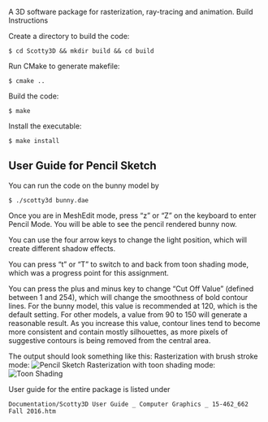 ﻿A 3D software package for rasterization, ray-tracing and animation. Build Instructions

Create a directory to build the code:

	$ cd Scotty3D && mkdir build && cd build

Run CMake to generate makefile:

	$ cmake ..

Build the code:

	$ make

Install the executable:

	$ make install

## User Guide for Pencil Sketch

You can run the code on the bunny model by

	$ ./scotty3d bunny.dae

Once you are in MeshEdit mode, press “z” or “Z” on the keyboard to enter Pencil Mode. You will be able to see the pencil rendered bunny now.

You can use the four arrow keys to change the light position, which will create different shadow effects.

You can press “t” or “T” to switch to and back from toon shading mode, which was a progress point for this assignment.

You can press the plus and minus key to change “Cut Off Value” (defined between 1 and 254), which will change the smoothness of bold contour lines. For the bunny model, this value is recommended at 120, which is the default setting. For other models, a value from 90 to 150 will generate a reasonable result. As you increase this value, contour lines tend to become more consistent and contain mostly silhouettes, as more pixels of suggestive contours is being removed from the central area.

The output should look something like this:
Rasterization with brush stroke mode:
![Pencil Sketch](Documentation/images/pencil_sketch.png?raw=true)
Rasterization with toon shading mode:
![Toon Shading](Documentation/images/toon_shade.png?raw=true)

User guide for the entire package is listed under

	Documentation/Scotty3D User Guide _ Computer Graphics _ 15-462_662 Fall 2016.htm

